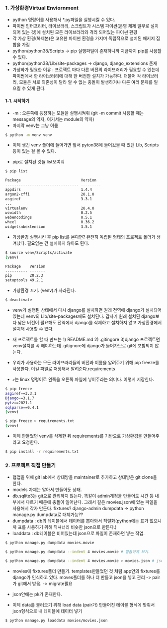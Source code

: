 ### 1. 가상환경Virtual Enviornment

- python 명령어를 사용해서 *.py파일을 실행시킬 수 있다. 
- 파이썬 인터프리터, 라이브러리, 스크립트가 시스템 파이썬(운영 체제 일부로 설치되어 있는 것)에 설치된 모든 라이브러리와 격리 되어있는 파이썬 환경
- 각 가상 환경(복제본)은 고유한 파이썬 환경을 가지며 독립적으로 설치된 패키지 집합을 가짐
- python/python38/Scripts -> pip 실행파일이 존재하니까 지금까지 pip를 사용할 수 있다.
- python/python38/Lib/site-packages -> django, django_extensions 존재
- 가상화가 필요한 이유 : 프로젝트 마다 다른 버전의 라이브러리가 필요할 수 있는데 파이썬에서 한 라이브러리에 대해 한 버전만 설치가 가능하다. 더불어 각 라이브러리, 모듈은 서로 의존성이 달라 알 수 없는 충돌이 발생하거나 다른 여러 문제를 일으킬 수 있게 된다. 



#### 1-1. 시작하기

- -m : 오른쪽에 등장하는 모듈을 실행시켜줘 (git -m commit 사용할 때는 message의 약자, 여기서는 module의 약자)
- 마지막 venv는 그냥 이름

```bash
$ python -m venv venv
```

- 이제 생긴 venv 폴더에 들어가면 앞서 pyton38에 들어갔을 때 있던 Lib, Scripts등이 있는 걸 볼 수 있다.

- pip로 설치된 것들 list보여줘

```bash
$ pip list

Package                           Version
--------------------------------- ---------
appdirs                           1.4.4
argon2-cffi                       20.1.0
asgiref                           3.3.1
...
virtualenv                        20.4.0
wcwidth                           0.2.5
webencodings                      0.5.1
wheel                             0.36.2
widgetsnbextension                3.5.1
```



- 가상환경 실행시킨 후 pip list를 본다면? 완전히 독립된 형태의 프로젝트 폴더가 생겨났다. 필요없는 건 설치하지 않아도 된다. 

```bash
$ source venv/Scripts/activate
(venv)

Package    Version
---------- -------
pip        20.2.3
setuptools 49.2.1
```



- 가상환경 끄기. (venv)가 사라진다.

```bash
$ deactivate
```



- venv가 실행된 상태에서 다시 django를 설치하면 원래 전역에 django가 설치되어있는데 venv의 Lib/site-packages에도 설치된다. 갑자기 원래 설치된 django보다 낮은 버전이 필요해도 전역에서 django를 삭제하고 설치하지 않고 가상환경에서 설치해 사용할 수 있다.



- 새 프로젝트를 할 때 만드는 1) README.md 2) .gitingore 3)django 프로젝트면 venv설치를 꼭 해야하는데 .gitignore에 django가 들어가므로 git에 포함되지 않는다.

- 우리가 사용하는 모든 라이브러리들의 버전과 이름을 알려주기 위해 pip freeze를 사용한다. 이걸 파일로 저장해서 알려준다.requirements
- `>`는 linux 명령어로 왼쪽을 오른쪽 파일에 넣어주라는 의미다. 이렇게 저장한다.

```bash
$ pip freeze
asgiref==3.3.1
Django==3.1.7
pytz==2021.1
sqlparse==0.4.1
(venv) 

$ pip freeze > requirements.txt
(venv) 
```



- 이제 만들었던 venv를 삭제한 뒤 requirements를 기반으로 가상환경을 만들어주라고 요청한다. 

```bash
$ pip install -r requirements.txt
```



### 2. 프로젝트 직접 만들기

- 협업을 위해 git lab에서 상대방을 maintainer로 추가하고 상대방은 git clone을 한다.
- models 자체는 알아서 만들어둔 상태. 
- db.sqlite3는 git으로 관리하지 않는다. 똑같이 admin계정을 만들어도 시간 등 내부에서 다르기 때문에 충돌이 일어난다. 그래서 같은 movies.json에 있는 파일을 사용해서 각자 만든다. fixtures? django-admin dumpdata -> python manage.py dumpdata로 대체가능??
- dumpdata : db의 테이블에서 데이터를 뽑아와서 직렬화(python에는 표가 없으니까 표를 사용하기 위해 딕셔너리 비슷한 json으로 만든다.)
- loaddata : db테이블은 비어있는데 json으로 파일이 존재하면 넣는 작업.

```bash
$ python manage.py dumpdata movies.movie

$ python manage.py dumpdata --indent 4 movies.movie # 깔끔하게 보기.

$ python manage.py dumpdata --indent 4 movies.movie > movies.json # json파일 없을 때 생성하기
```

- movies에 fixtures폴더 만들기. templates만들었던 것 처럼 app안의 fixtures를 django가 인식하고 있다. moves폴더를 하나 더 만들고 json을 넣고 관리 -> pair가 git에서 받음. -> migrate필요
- json안에는 pk가 존재한다.

- 이제 data를 불러오기 위해 load data (pair가) 만들어진 테이블 형식에 맞춰서 json형식으로  내 테이블에 데이터 넣기

```bash
$ python manage.py loaddata movies/movies.json
```

